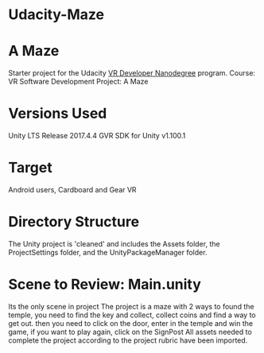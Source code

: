 # Udacity-Maze
# A Maze
  Starter project for the Udacity [VR Developer Nanodegree](http://udacity.com/vr) program.
  Course: VR Software Development
  Project: A Maze
  
# Versions Used
Unity LTS Release 2017.4.4
GVR SDK for Unity v1.100.1

# Target 
Android users, Cardboard and Gear VR

# Directory Structure
The Unity project is 'cleaned' and includes the Assets folder, the ProjectSettings folder, and the UnityPackageManager folder.

# Scene to Review: Main.unity
Its the only scene in project
The project is a maze with 2 ways to found the temple, you need to find the key and collect, collect coins and find a way to get out. 
then you need to click on the door, enter in the temple and win the game, if you want to play again, click on the SignPost
All assets needed to complete the project according to the project rubric have been imported.
